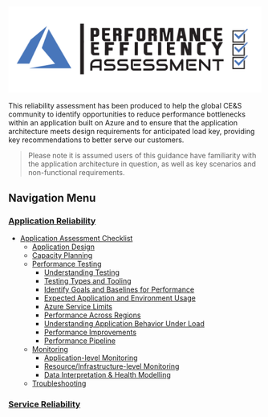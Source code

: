[![Reliability Assessment](/templates/media/performanceefficiency-icon.png "Performance Efficiency")](#)

This reliability assessment has been produced to help the global CE&S community to identify opportunities to reduce performance bottlenecks within an application built on Azure and to ensure that the application architecture meets design requirements for anticipated load key, providing key recommendations to better serve our customers.

> Please note it is assumed users of this guidance have familiarity with the application architecture in question, as well as key scenarios and non-functional requirements.

## Navigation Menu

### [Application Reliability](./application.md) 
- [Application Assessment Checklist](./application.md#Application-Assessment-Checklist)
  - [Application Design](./application.md#Application-Design)
  - [Capacity Planning](./application.md#Capacity-Planning)
  - [Performance Testing](./application.md#Performance-Testing)
    - [Understanding Testing](./application.md#Understanding-Testing)
    - [Testing Types and Tooling](./application.md#Testing-Types-and-Tooling)
    - [Identify Goals and Baselines for Performance](./application.md#Identify-Goals-and-Baselines-for-Performance)
    - [Expected Application and Environment Usage](./application.md#Expected-Application-and-Environment-Usage)
    - [Azure Service Limits](./application.md#Azure-Service-Limits)
    - [Performance Across Regions](./application.md#Performance-Across-Regions)
    - [Understanding Application Behavior Under Load](./application.md#Understanding-Application-Behavior-Under-Load)
    - [Performance Improvements](./application.md#Performance-Improvements)
    - [Performance Pipeline](./application.md#Performance-Pipeline)
  - [Monitoring](./application.md#Monitoring)
    - [Application-level Monitoring](./application.md#Application-level-Monitoring)
    - [Resource/Infrastructure-level Monitoring](./application.md#Resource/Infrastructure-level-Monitoring)
    - [Data Interpretation & Health Modelling](./application.md#Data-Interpretation-&-Health-Modelling)
  - [Troubleshooting](./application.md#Troubleshooting)


### [Service Reliability](./service.md)
